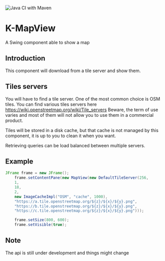 ![Java CI with Maven](https://github.com/kpouer/KMapView/workflows/Java%20CI%20with%20Maven/badge.svg)

# K-MapView

A Swing component able to show a map

## Introduction

This component will download from a tile server and show them.

## Tiles servers

You will have to find a tile server. One of the most common choice is OSM tiles.
You can find various tiles servers here https://wiki.openstreetmap.org/wiki/Tile_servers
Beware, the term of use varies and most of them will not allow you to use them in a commercial product.

Tiles will be stored in a disk cache, but that cache is not managed by this component, it is up to you
to clean it when you want.

Retrieving queries can be load balanced between multiple servers.

## Example

```java
JFrame frame = new JFrame();
    frame.setContentPane(new MapView(new DefaultTileServer(256,
    1,
    18,
    2,
    new ImageCacheImpl("OSM", "cache", 1000),
    "https://a.tile.openstreetmap.org/${z}/${x}/${y}.png",
    "https://b.tile.openstreetmap.org/${z}/${x}/${y}.png",
    "https://c.tile.openstreetmap.org/${z}/${x}/${y}.png")));

    frame.setSize(800, 600);
    frame.setVisible(true);
```

## Note

The api is still under development and things might change
